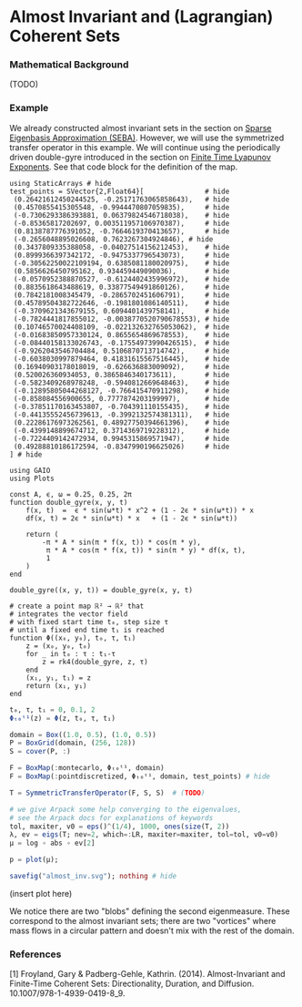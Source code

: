 # Almost Invariant and (Lagrangian) Coherent Sets

### Mathematical Background

(TODO)

### Example

We already constructed almost invariant sets in the section on [Sparse Eigenbasis Approximation (SEBA)](https://gaioguys.github.io/GAIO.jl/seba/). However, we will use the symmetrized transfer operator in this example. We will continue using the periodically driven double-gyre introduced in the section on [Finite Time Lyapunov Exponents](https://gaioguys.github.io/GAIO.jl/ftle/). See that code block for the definition of the map. 

```@setup 1
using StaticArrays # hide
test_points = SVector{2,Float64}[               # hide
 (0.26421612450244525, -0.25171763065858643),   # hide
 (0.4570855415305548, -0.9944470807059835),     # hide
 (-0.7306293386393881, 0.06379824546718038),    # hide
 (-0.85365817202697, 0.003511957106970387),     # hide
 (0.8138787776391052, -0.7664619370413657),     # hide
 (-0.2656048895026608, 0.7623267304924846), # hide 
 (0.3437809335388058, -0.04027514156212453),    # hide
 (0.8999366397342172, -0.9475337796543073),     # hide
 (-0.30562250022109194, 0.6385081180020975),    # hide
 (0.5856626450795162, 0.934459449090036),       # hide
 (-0.0570952388870527, -0.6124402435996972),    # hide
 (0.8835618643488619, 0.33877549491860126),     # hide
 (0.7842181008345479, -0.2865702451606791),     # hide
 (0.45789504382722646, -0.1981801086140511),    # hide
 (-0.3709621343679155, 0.6094401439758141),     # hide
 (-0.7824441817855012, -0.0038770520790678553), # hide
 (0.10746570024408109, -0.022132632765053062),  # hide
 (-0.01683850957330124, 0.8655654869678553),    # hide
 (-0.08440158133026743, -0.17554973990426515),  # hide
 (-0.9262043546704484, 0.5106870713714742),     # hide
 (-0.6038030997879464, 0.41831615567516445),    # hide
 (0.16940903178018019, -0.626636883009092),     # hide
 (0.520026360934053, 0.3865846340173611),       # hide
 (-0.5823409268978248, -0.5940812669648463),    # hide
 (-0.12895805044268127, -0.766415470911298),    # hide
 (-0.858084556900655, 0.7777874203199997),      # hide
 (-0.37851170163453807, -0.704391110155435),    # hide
 (-0.44135552456739613, -0.3992132574381311),   # hide
 (0.22286176973262561, 0.48927750394661396),    # hide
 (-0.4399148899674712, 0.3714369719228312),     # hide
 (-0.7224409142472934, 0.9945315869571947),     # hide
 (0.49288810186172594, -0.8347990196625026)     # hide
] # hide

using GAIO
using Plots

const A, ϵ, ω = 0.25, 0.25, 2π
function double_gyre(x, y, t)
    f(x, t)  =  ϵ * sin(ω*t) * x^2 + (1 - 2ϵ * sin(ω*t)) * x
    df(x, t) = 2ϵ * sin(ω*t) * x   + (1 - 2ϵ * sin(ω*t))

    return (
        -π * A * sin(π * f(x, t)) * cos(π * y),
         π * A * cos(π * f(x, t)) * sin(π * y) * df(x, t),
         1
    )
end

double_gyre((x, y, t)) = double_gyre(x, y, t)

# create a point map ℝ² → ℝ² that 
# integrates the vector field 
# with fixed start time t₀, step size τ 
# until a fixed end time t₁ is reached
function Φ((x₀, y₀), t₀, τ, t₁)
    z = (x₀, y₀, t₀)
    for _ in t₀ : τ : t₁-τ
        z = rk4(double_gyre, z, τ)
    end
    (x₁, y₁, t₁) = z
    return (x₁, y₁)
end
```

```julia
t₀, τ, t₁ = 0, 0.1, 2
Φₜ₀ᵗ¹(z) = Φ(z, t₀, τ, t₁)

domain = Box((1.0, 0.5), (1.0, 0.5))
P = BoxGrid(domain, (256, 128))
S = cover(P, :)

F = BoxMap(:montecarlo, Φₜ₀ᵗ¹, domain)
F = BoxMap(:pointdiscretized, Φₜ₀ᵗ¹, domain, test_points) # hide

T = SymmetricTransferOperator(F, S, S)  # (TODO)

# we give Arpack some help converging to the eigenvalues,
# see the Arpack docs for explanations of keywords
tol, maxiter, v0 = eps()^(1/4), 1000, ones(size(T, 2))
λ, ev = eigs(T; nev=2, which=:LR, maxiter=maxiter, tol=tol, v0=v0)
μ = log ∘ abs ∘ ev[2]

p = plot(μ);

savefig("almost_inv.svg"); nothing # hide
```

(insert plot here)

We notice there are two "blobs" defining the second eigenmeasure. These correspond to the almost invariant sets; there are two "vortices" where mass flows in a circular pattern and doesn't mix with the rest of the domain. 

### References

[1] Froyland, Gary & Padberg-Gehle, Kathrin. (2014). Almost-Invariant and Finite-Time Coherent Sets: Directionality, Duration, and Diffusion. 10.1007/978-1-4939-0419-8_9. 
